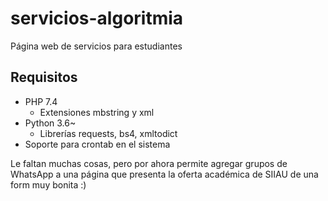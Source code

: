 # servicios-algoritmia
Página web de servicios para estudiantes

## Requisitos
* PHP 7.4
  * Extensiones mbstring y xml
* Python 3.6~
  * Librerías requests, bs4, xmltodict
* Soporte para crontab en el sistema

Le faltan muchas cosas, pero por ahora permite agregar grupos de WhatsApp a una página que presenta la oferta académica de SIIAU de una form muy bonita :)
